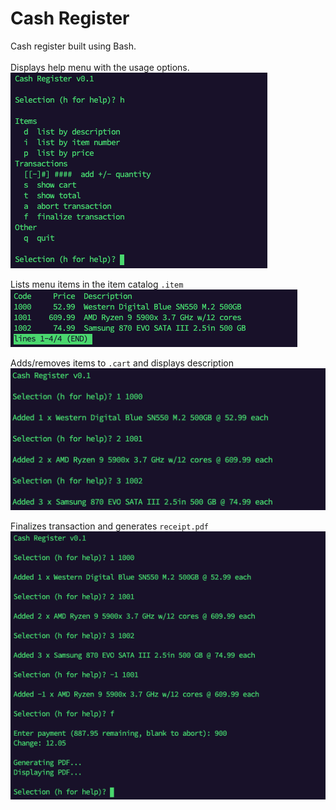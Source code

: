 # Cash Register
Cash register built using Bash. <br/><br/>
Displays help menu with the usage options.\
![Alt text](/Screenshots/Prompt.png)

Lists menu items in the item catalog `.item`\
![Alt text](/Screenshots/List.png)

Adds/removes items to `.cart` and displays description\
![Alt text](/Screenshots/Transact.png)

Finalizes transaction and generates `receipt.pdf`\
![Alt text](/Screenshots/Finalize.png)
